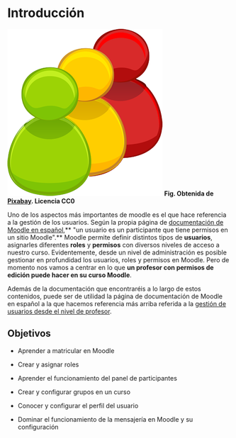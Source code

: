 
# Introducción

![](https://raw.githubusercontent.com/catedu/curso-moodle/master/img/usuarios.png)
**Fig. Obtenida de [Pixabay](http://pixabay.com/en/three-red-icon-user-blue-yellow-23875/). Licencia CC0**

Uno de los aspectos más importantes de moodle es el que hace referencia a la gestión de los usuarios. Según la propia página de [documentación de Moodle en español](http://docs.moodle.org/es/index.php?title=Usuarios&amp;oldid=15323),** "un usuario es un participante que tiene permisos en un sitio Moodle".** Moodle permite definir distintos tipos de **usuarios**, asignarles diferentes **roles** y **permisos** con diversos niveles de acceso a nuestro curso. Evidentemente, desde un nivel de administración es posible gestionar en profundidad los usuarios, roles y permisos en Moodle. Pero de momento nos vamos a centrar en lo que **un profesor con permisos de edición puede hacer en su curso Moodle**.

Además de la documentación que encontraréis a lo largo de estos contenidos, puede ser de utilidad la página de documentación de Moodle en español a la que hacemos referencia más arriba referida a la [gestión de usuarios desde el nivel de profesor](http://docs.moodle.org/es/index.php?title=Usuarios&amp;oldid=15323).

## Objetivos

- Aprender a matricular en Moodle

- Crear y asignar roles

- Aprender el funcionamiento del panel de participantes

- Crear y configurar grupos en un curso

- Conocer y configurar el perfil del usuario

- Dominar el funcionamiento de la mensajería en Moodle y su configuración

